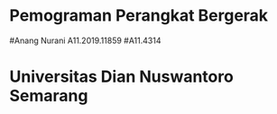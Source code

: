 # Pemograman Perangkat Bergerak
#Anang Nurani A11.2019.11859
#A11.4314
# Universitas Dian Nuswantoro Semarang
